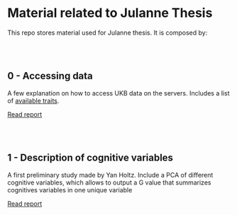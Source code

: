 # Material related to Julanne Thesis

This repo stores material used for Julanne thesis. It is composed by:

<br><br>
## 0 - Accessing data
A few explanation on how to access UKB data on the servers.
Includes a list of [available traits](https://github.com/holtzy/Julanne_Thesis/tree/master/0_ACCESSING_DATA).

[Read report](https://holtzy.github.io/Julanne_Thesis/0_ACCESSING_DATA/accessing_pheno_data.html)

<br><br>
## 1 - Description of cognitive variables
A first preliminary study made by Yan Holtz. Include a PCA of different cognitive variables, which allows to output a G value that summarizes cognitives variables in one unique variable

[Read report](https://holtzy.github.io/Julanne_Thesis/0_ACCESSING_DATA/accessing_pheno_data.html)







